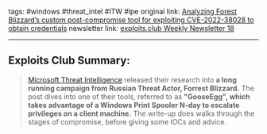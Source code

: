 tags: #windows #threat_intel #ITW #lpe
original link:  [Analyzing Forest Blizzard’s custom post-compromise tool for exploiting CVE-2022-38028 to obtain credentials](https://www.microsoft.com/en-us/security/blog/2024/04/22/analyzing-forest-blizzards-custom-post-compromise-tool-for-exploiting-cve-2022-38028-to-obtain-credentials/?ref=blog.exploits.club)
newsletter link: [exploits.club Weekly Newsletter 18](https://blog.exploits.club/exploits-club-weekly-newsletter-18/)

---
## Exploits Club Summary:
> [Microsoft Threat Intelligence](https://www.microsoft.com/en-us/security/blog/topic/threat-intelligence/?ref=blog.exploits.club) released their research into **a long running campaign from Russian Threat Actor, Forrest Blizzard.** The post dives into one of their tools, referred to as **"GooseEgg", which takes advantage of a Windows Print Spooler N-day to escalate privileges on a client machine.** The write-up does walks through the stages of compromise, before giving some IOCs and advice. 